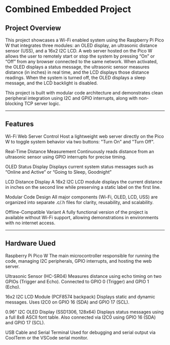 # Combined Embedded Project
## Project Overview
This project showcases a Wi-Fi enabled system using the Raspberry Pi Pico W that integrates three modules: an OLED display, an ultrasonic distance sensor (USS), and a 16x2 I2C LCD. A web server hosted on the Pico W allows the user to remotely start or stop the system by pressing “On” or “Off” from any browser connected to the same network. When activated, the OLED displays a status message, the ultrasonic sensor measures distance (in inches) in real time, and the LCD displays those distance readings. When the system is turned off, the OLED displays a sleep message, and the LCD backlight is disabled.

This project is built with modular code architecture and demonstrates clean peripheral integration using I2C and GPIO interrupts, along with non-blocking TCP server logic.

---

## Features
Wi-Fi Web Server Control
Host a lightweight web server directly on the Pico W to toggle system behavior via two buttons: "Turn On" and "Turn Off".

Real-Time Distance Measurement
Continuously reads distance from an ultrasonic sensor using GPIO interrupts for precise timing.

OLED Status Display
Displays current system status messages such as “Online and Active” or “Going to Sleep, Goodnight”

LCD Distance Display
A 16x2 I2C LCD module displays the current distance in inches on the second line while preserving a static label on the first line.

Modular Code Design
All major components (Wi-Fi, OLED, LCD, USS) are organized into separate .c/.h files for clarity, reusability, and scalability.

Offline-Compatible Variant
A fully functional version of the project is available without Wi-Fi support, allowing demonstrations in environments with no internet access.

----

## Hardware Uued

Raspberry Pi Pico W
The main microcontroller responsible for running the code, managing I2C peripherals, GPIO interrupts, and hosting the web server.

Ultrasonic Sensor (HC-SR04)
Measures distance using echo timing on two GPIOs (Trigger and Echo). Connected to GPIO 0 (Trigger) and GPIO 1 (Echo).

16x2 I2C LCD Module (PCF8574 backpack)
Displays static and dynamic messages. Uses I2C0 on GPIO 16 (SDA) and GPIO 17 (SCL).

0.96" I2C OLED Display (SSD1306, 128x64)
Displays status messages using a full 8x8 ASCII font table. Also connected via I2C0 using GPIO 16 (SDA) and GPIO 17 (SCL).

USB Cable and Serial Terminal
Used for debugging and serial output via CoolTerm or the VSCode serial monitor.
